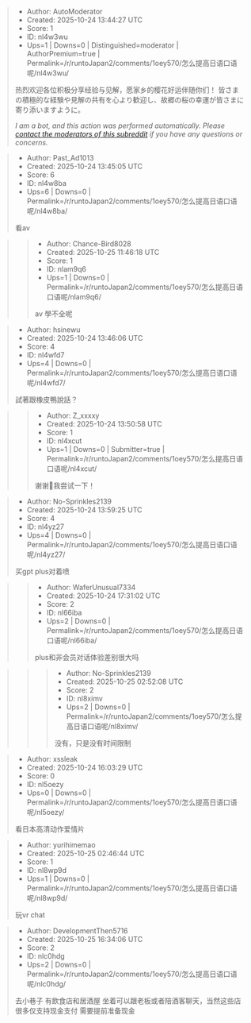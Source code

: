 > - Author: AutoModerator
> - Created: 2025-10-24 13:44:27 UTC
> - Score: 1
> - ID: nl4w3wu
> - Ups=1 | Downs=0 | Distinguished=moderator | AuthorPremium=true | Permalink=/r/runtoJapan2/comments/1oey570/怎么提高日语口语呢/nl4w3wu/
>
> 热烈欢迎各位积极分享经验与见解，愿家乡的樱花好运伴随你们！
> 皆さまの積極的な経験や見解の共有を心より歓迎し、故郷の桜の幸運が皆さまに寄り添いますように。
> 
> *I am a bot, and this action was performed automatically. Please [contact the moderators of this subreddit](/message/compose/?to=/r/runtoJapan2) if you have any questions or concerns.*

> - Author: Past_Ad1013
> - Created: 2025-10-24 13:45:05 UTC
> - Score: 6
> - ID: nl4w8ba
> - Ups=6 | Downs=0 | Permalink=/r/runtoJapan2/comments/1oey570/怎么提高日语口语呢/nl4w8ba/
>
> 看av

>> - Author: Chance-Bird8028
>> - Created: 2025-10-25 11:46:18 UTC
>> - Score: 1
>> - ID: nlam9q6
>> - Ups=1 | Downs=0 | Permalink=/r/runtoJapan2/comments/1oey570/怎么提高日语口语呢/nlam9q6/
>>
>> av 學不全呢

> - Author: hsinewu
> - Created: 2025-10-24 13:46:06 UTC
> - Score: 4
> - ID: nl4wfd7
> - Ups=4 | Downs=0 | Permalink=/r/runtoJapan2/comments/1oey570/怎么提高日语口语呢/nl4wfd7/
>
> 試著跟橡皮鴨說話？

>> - Author: Z_xxxxy
>> - Created: 2025-10-24 13:50:58 UTC
>> - Score: 1
>> - ID: nl4xcut
>> - Ups=1 | Downs=0 | Submitter=true | Permalink=/r/runtoJapan2/comments/1oey570/怎么提高日语口语呢/nl4xcut/
>>
>> 谢谢🙏我尝试一下！

> - Author: No-Sprinkles2139
> - Created: 2025-10-24 13:59:25 UTC
> - Score: 4
> - ID: nl4yz27
> - Ups=4 | Downs=0 | Permalink=/r/runtoJapan2/comments/1oey570/怎么提高日语口语呢/nl4yz27/
>
>  买gpt plus对着喷

>> - Author: WaferUnusual7334
>> - Created: 2025-10-24 17:31:02 UTC
>> - Score: 2
>> - ID: nl66iba
>> - Ups=2 | Downs=0 | Permalink=/r/runtoJapan2/comments/1oey570/怎么提高日语口语呢/nl66iba/
>>
>> plus和非会员对话体验差别很大吗

>>> - Author: No-Sprinkles2139
>>> - Created: 2025-10-25 02:52:08 UTC
>>> - Score: 2
>>> - ID: nl8ximv
>>> - Ups=2 | Downs=0 | Permalink=/r/runtoJapan2/comments/1oey570/怎么提高日语口语呢/nl8ximv/
>>>
>>> 没有，只是没有时间限制

> - Author: xssleak
> - Created: 2025-10-24 16:03:29 UTC
> - Score: 0
> - ID: nl5oezy
> - Ups=0 | Downs=0 | Permalink=/r/runtoJapan2/comments/1oey570/怎么提高日语口语呢/nl5oezy/
>
> 看日本高清动作爱情片

> - Author: yurihimemao
> - Created: 2025-10-25 02:46:44 UTC
> - Score: 1
> - ID: nl8wp9d
> - Ups=1 | Downs=0 | Permalink=/r/runtoJapan2/comments/1oey570/怎么提高日语口语呢/nl8wp9d/
>
> 玩vr chat

> - Author: DevelopmentThen5716
> - Created: 2025-10-25 16:34:06 UTC
> - Score: 2
> - ID: nlc0hdg
> - Ups=2 | Downs=0 | Permalink=/r/runtoJapan2/comments/1oey570/怎么提高日语口语呢/nlc0hdg/
>
> 去小巷子 有飲食店和居酒屋 坐着可以跟老板或者陪酒客聊天，当然这些店很多仅支持现金支付 需要提前准备现金
